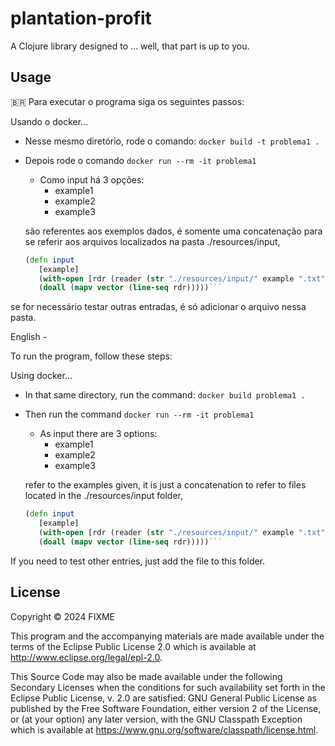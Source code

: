 # plantation-profit

A Clojure library designed to ... well, that part is up to you.

## Usage
🇧🇷
Para executar o programa siga os seguintes passos:

Usando o docker...
 * Nesse mesmo diretório, rode o comando: `docker build -t problema1 .`
 * Depois rode o comando `docker run --rm -it problema1`
   * Como input há 3 opções: 
      - example1
      - example2
      - example3 
 
   são referentes aos exemplos dados, é somente uma concatenação para se referir
      aos arquivos localizados na pasta ./resources/input,
     ```clojure 
     (defn input
        [example]
        (with-open [rdr (reader (str "./resources/input/" example ".txt"))]
        (doall (mapv vector (line-seq rdr)))))```
   
  se for necessário testar outras entradas, é só adicionar o arquivo nessa pasta.

English -

To run the program, follow these steps:

Using docker...
* In that same directory, run the command: `docker build problema1 .`
* Then run the command `docker run --rm -it problema1`
    * As input there are 3 options:
        - example1
        - example2
        - example3

  refer to the examples given, it is just a concatenation to refer
  to files located in the ./resources/input folder,
    ```clojure 
    (defn input
       [example]
       (with-open [rdr (reader (str "./resources/input/" example ".txt"))]
       (doall (mapv vector (line-seq rdr)))))```

If you need to test other entries, just add the file to this folder.

## License

Copyright © 2024 FIXME

This program and the accompanying materials are made available under the
terms of the Eclipse Public License 2.0 which is available at
http://www.eclipse.org/legal/epl-2.0.

This Source Code may also be made available under the following Secondary
Licenses when the conditions for such availability set forth in the Eclipse
Public License, v. 2.0 are satisfied: GNU General Public License as published by
the Free Software Foundation, either version 2 of the License, or (at your
option) any later version, with the GNU Classpath Exception which is available
at https://www.gnu.org/software/classpath/license.html.

